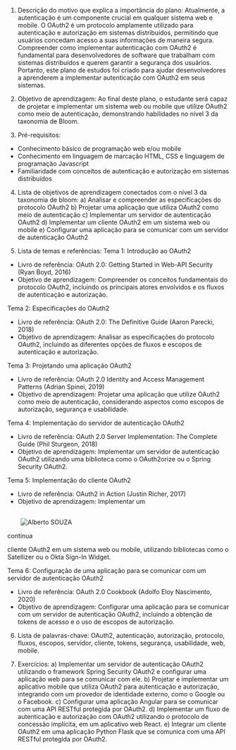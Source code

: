 1.  Descrição do motivo que explica a importância do plano: Atualmente, a autenticação é um componente crucial em qualquer sistema web e mobile. O OAuth2 é um protocolo amplamente utilizado para autenticação e autorização em sistemas distribuídos, permitindo que usuários concedam acesso a suas informações de maneira segura. Compreender como implementar autenticação com OAuth2 é fundamental para desenvolvedores de software que trabalham com sistemas distribuídos e querem garantir a segurança dos usuários. Portanto, este plano de estudos foi criado para ajudar desenvolvedores a aprenderem a implementar autenticação com OAuth2 em seus sistemas.
    
2.  Objetivo de aprendizagem: Ao final deste plano, o estudante será capaz de projetar e implementar um sistema web ou mobile que utilize OAuth2 como meio de autenticação, demonstrando habilidades no nível 3 da taxonomia de Bloom.
    
3.  Pré-requisitos:
    

*   Conhecimento básico de programação web e/ou mobile
*   Conhecimento em linguagem de marcação HTML, CSS e linguagem de programação Javascript
*   Familiaridade com conceitos de autenticação e autorização em sistemas distribuídos

4.  Lista de objetivos de aprendizagem conectados com o nível 3 da taxonomia de bloom: a) Analisar e compreender as especificações do protocolo OAuth2 b) Projetar uma aplicação que utiliza OAuth2 como meio de autenticação c) Implementar um servidor de autenticação OAuth2 d) Implementar um cliente OAuth2 em um sistema web ou mobile e) Configurar uma aplicação para se comunicar com um servidor de autenticação OAuth2
    
5.  Lista de temas e referências: Tema 1: Introdução ao OAuth2
    

*   Livro de referência: OAuth 2.0: Getting Started in Web-API Security (Ryan Boyd, 2016)
*   Objetivo de aprendizagem: Compreender os conceitos fundamentais do protocolo OAuth2, incluindo os principais atores envolvidos e os fluxos de autenticação e autorização.

Tema 2: Especificações do OAuth2

*   Livro de referência: OAuth 2.0: The Definitive Guide (Aaron Parecki, 2018)
*   Objetivo de aprendizagem: Analisar as especificações do protocolo OAuth2, incluindo as diferentes opções de fluxos e escopos de autenticação e autorização.

Tema 3: Projetando uma aplicação OAuth2

*   Livro de referência: OAuth 2.0 Identity and Access Management Patterns (Adrian Spinei, 2019)
*   Objetivo de aprendizagem: Projetar uma aplicação que utilize OAuth2 como meio de autenticação, considerando aspectos como escopos de autorização, segurança e usabilidade.

Tema 4: Implementação do servidor de autenticação OAuth2

*   Livro de referência: OAuth 2.0 Server Implementation: The Complete Guide (Phil Sturgeon, 2018)
*   Objetivo de aprendizagem: Implementar um servidor de autenticação OAuth2 utilizando uma biblioteca como o OAuth2orize ou o Spring Security OAuth2.

Tema 5: Implementação do cliente OAuth2

*   Livro de referência: OAuth2 in Action (Justin Richer, 2017)
*   Objetivo de aprendizagem: Implementar um

![](data:image/svg+xml,%3csvg%20xmlns=%27http://www.w3.org/2000/svg%27%20version=%271.1%27%20width=%2730%27%20height=%2730%27/%3e)![Alberto SOUZA](/_next/image?url=https%3A%2F%2Flh3.googleusercontent.com%2Fa%2FAEdFTp54tSlfFS-8gBnA9N2_VrPAGaLfkaBkj64fqQXqaQ%3Ds96-c&w=64&q=75)

continua

cliente OAuth2 em um sistema web ou mobile, utilizando bibliotecas como o Satellizer ou o Okta Sign-In Widget.

Tema 6: Configuração de uma aplicação para se comunicar com um servidor de autenticação OAuth2

*   Livro de referência: OAuth 2.0 Cookbook (Adolfo Eloy Nascimento, 2020)
*   Objetivo de aprendizagem: Configurar uma aplicação para se comunicar com um servidor de autenticação OAuth2, incluindo a obtenção de tokens de acesso e o uso de escopos de autorização.

6.  Lista de palavras-chave: OAuth2, autenticação, autorização, protocolo, fluxos, escopos, servidor, cliente, tokens, segurança, usabilidade, web, mobile.
    
7.  Exercícios: a) Implementar um servidor de autenticação OAuth2 utilizando o framework Spring Security OAuth2 e configurar uma aplicação web para se comunicar com ele. b) Projetar e implementar um aplicativo mobile que utiliza OAuth2 para autenticação e autorização, integrando com um provedor de identidade externo, como o Google ou o Facebook. c) Configurar uma aplicação Angular para se comunicar com uma API RESTful protegida por OAuth2. d) Implementar um fluxo de autenticação e autorização com OAuth2 utilizando o protocolo de concessão implícita, em um aplicativo web React. e) Integrar um cliente OAuth2 em uma aplicação Python Flask que se comunica com uma API RESTful protegida por OAuth2.
